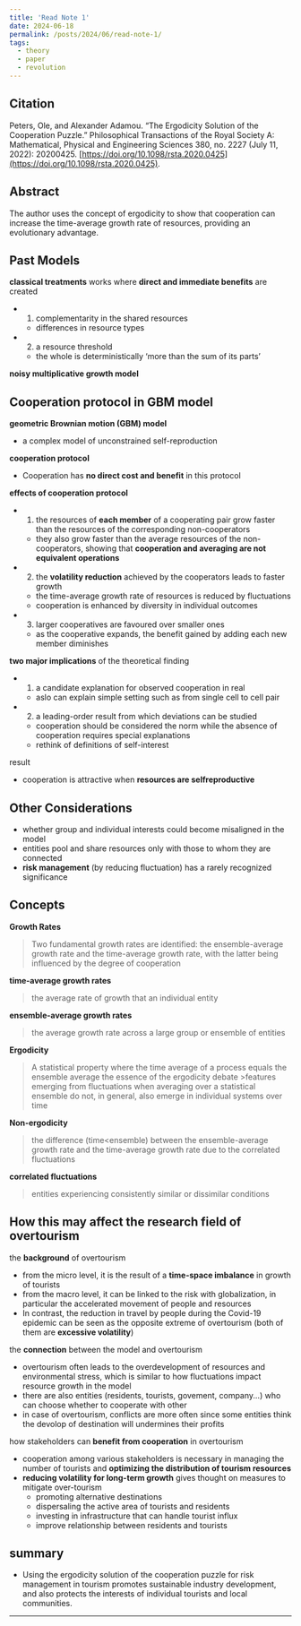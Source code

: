 ```yaml
---
title: 'Read Note 1'
date: 2024-06-18
permalink: /posts/2024/06/read-note-1/
tags:
  - theory
  - paper
  - revolution
---
```


## Citation
Peters, Ole, and Alexander Adamou. “The Ergodicity Solution of the Cooperation Puzzle.” Philosophical Transactions of the Royal Society A: Mathematical, Physical and Engineering Sciences 380, no. 2227 (July 11, 2022): 20200425. [https://doi.org/10.1098/rsta.2020.0425](https://doi.org/10.1098/rsta.2020.0425).
## Abstract
The author uses the concept of ergodicity to show that cooperation can increase the time-average growth rate of resources, providing an evolutionary advantage.
## Past Models
**classical treatments** works where **direct and immediate benefits** are created
- 1. complementarity in the shared resources
	- differences in resource types
- 2. a resource threshold
	- the whole is deterministically ‘more than the sum of its parts’

**noisy multiplicative growth model**
## Cooperation protocol in GBM model
**geometric Brownian motion (GBM) model**
- a complex model of unconstrained self-reproduction

**cooperation protocol**
- Cooperation has **no direct cost and benefit** in this protocol

**effects of cooperation protocol**
- 1. the resources of **each member** of a cooperating pair grow faster than the resources of the corresponding non-cooperators
	- they also grow faster than the average resources of the non-cooperators, showing that **cooperation and averaging are not equivalent operations**
- 2. the **volatility reduction** achieved by the cooperators leads to faster growth
	- the time-average growth rate of resources is reduced by fluctuations
	- cooperation is enhanced by diversity in individual outcomes
- 3. larger cooperatives are favoured over smaller ones
	- as the cooperative expands, the benefit gained by adding each new member diminishes

**two major implications** of the theoretical finding
- 1. a candidate explanation for observed cooperation in real
	- aslo can explain simple setting such as from single cell to cell pair
- 2. a leading-order result from which deviations can be studied
	- cooperation should be considered the norm while the absence of cooperation requires special explanations
	- rethink of definitions of self-interest

result
- cooperation is attractive when **resources are selfreproductive**
## Other Considerations
- whether group and individual interests could become misaligned in the model
- entities pool and share resources only with those to whom they are connected
- **risk management** (by reducing fluctuation) has a rarely recognized significance
## Concepts
**Growth Rates**
>Two fundamental growth rates are identified: the ensemble-average growth rate and the time-average growth rate, with the latter being influenced by the degree of cooperation

**time-average growth rates**
>the average rate of growth that an individual entity

**ensemble-average growth rates**
> the average growth rate across a large group or ensemble of entities

**Ergodicity**
>A statistical property where the time average of a process equals the ensemble average
>	the essence of the ergodicity debate
>		>features emerging from fluctuations when averaging over a statistical ensemble do not, in general, also emerge in individual systems over time

**Non-ergodicity**
>the difference (time<ensemble) between the ensemble-average growth rate and the time-average growth rate due to the correlated fluctuations

**correlated fluctuations**
>entities experiencing consistently similar or dissimilar conditions

## How this may affect the research field of overtourism

the **background** of overtourism
- from the micro level, it is the result of a **time-space imbalance** in growth of tourists
- from the macro level, it can be linked to the risk with globalization, in particular the accelerated movement of people and resources
- In contrast, the reduction in travel by people during the Covid-19 epidemic can be seen as the opposite extreme of overtourism (both of them are **excessive volatility**)

the **connection** between the model and overtourism 
- overtourism often leads to the overdevelopment of resources and environmental stress, which is similar to how fluctuations impact resource growth in the model
- there are also entities (residents, tourists, govement, company...) who can choose whether to cooperate with other
- in case of overtourism, conflicts are more often since some entities think the devolop of destination will undermines their profits

how stakeholders can **benefit from cooperation** in overtourism
- cooperation among various stakeholders is necessary in managing the number of tourists and **optimizing the distribution of tourism resources**
- **reducing volatility for long-term growth** gives thought on measures to mitigate over-tourism
	- promoting alternative destinations
	- dispersaling the active area of tourists and residents
	- investing in infrastructure that can handle tourist influx
	- improve relationship between residents and tourists 

## summary
- Using the ergodicity solution of the cooperation puzzle for risk management in tourism promotes sustainable industry development, and also protects the interests of individual tourists and local communities.
------
